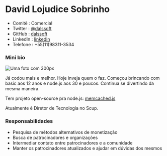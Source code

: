 # David Lojudice Sobrinho

 * Comitê    : Comercial
 * Twitter   : [@dalssoft](https://twitter.com/dalssoft)
 * GitHub    : [dalssoft](https://github.com/dalssoft)
 * LinkedIn  : [linkedin](https://br.linkedin.com/in/dlojudice)
 * Telefone  : +55(11)98311-3534
 
### Mini bio

![Uma foto com 300px](https://c1.staticflickr.com/5/4081/4891858534_191009abde.jpg)

Já codou mais e melhor. Hoje inveja quem o faz. Começou brincando com basic aos 12 anos e node.js aos 30 e poucos. Continua se divertindo da mesma maneira.

Tem projeto open-source pra node.js: [memcached.js](https://github.com/dalssoft/memcached.js)

Atualmente é Diretor de Tecnologia no Scup.


### Responsabilidades

* Pesquisa de métodos alternativos de monetização
* Busca de patrocinadores e organizações
* Intermediar contato entre patrocinadores e a comunidade
* Manter os patrocinadores atualizados e ajudar em dúvidas dos mesmos
